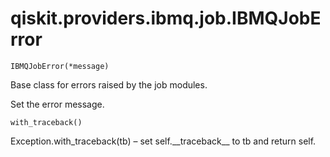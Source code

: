 <span id="qiskit-providers-ibmq-job-ibmqjoberror" />

# qiskit.providers.ibmq.job.IBMQJobError

`IBMQJobError(*message)`

Base class for errors raised by the job modules.

Set the error message.

`with_traceback()`

Exception.with\_traceback(tb) – set self.\_\_traceback\_\_ to tb and return self.
